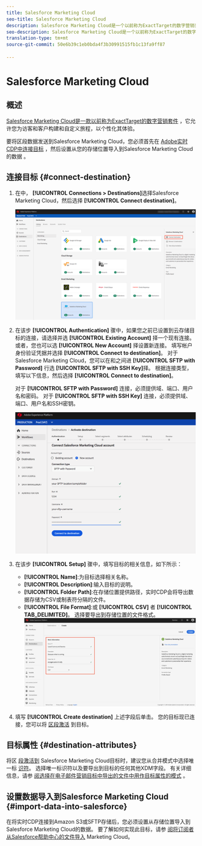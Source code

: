 ```yaml
---
title: Salesforce Marketing Cloud
seo-title: Salesforce Marketing Cloud
description: Salesforce Marketing Cloud是一个以前称为ExactTarget的数字营销套件，它允许您为访客和客户构建和自定义旅程，以个性化其体验。
seo-description: Salesforce Marketing Cloud是一个以前称为ExactTarget的数字营销套件，它允许您为访客和客户构建和自定义旅程，以个性化其体验。
translation-type: tm+mt
source-git-commit: 50e6b39c1eb0bda4f3b30991515fb1c13fa9ff87

---
```



# Salesforce Marketing Cloud

## 概述

[Salesforce Marketing Cloud是一款以前称为ExactTarget的数字营销套件](https://www.salesforce.com/products/marketing-cloud/email-marketing/) ，它允许您为访客和客户构建和自定义旅程，以个性化其体验。

要将区段数据发送到Salesforce Marketing Cloud，您必须首先在 [Adobe实时CDP中连接目标](#connect-destination) ，然后设置从您的存储位置导入到Salesforce Marketing Cloud的数据 [](#import-data-into-salesforce) 。

## 连接目标 {#connect-destination}

1. 在中， **[!UICONTROL Connections > Destinations]**&#x200B;选择Salesforce Marketing Cloud，然后选择 **[!UICONTROL Connect destination]**。

   ![连接到Salesforce](/help/rtcdp/destinations/assets/connect-salesforce.png)

2. 在该步 **[!UICONTROL Authentication]** 骤中，如果您之前已设置到云存储目标的连接，请选择并选 **[!UICONTROL Existing Account]** 择一个现有连接。 或者，您也可以选 **[!UICONTROL New Account]** 择设置新连接。 填写帐户身份验证凭据并选择 **[!UICONTROL Connect to destination]**。 对于Salesforce Marketing Cloud，您可以在和之间进 **[!UICONTROL SFTP with Password]** 行选 **[!UICONTROL SFTP with SSH Key]**&#x200B;择。 根据连接类型，填写以下信息，然后选择 **[!UICONTROL Connect to destination]**。

   对于 **[!UICONTROL SFTP with Password]** 连接，必须提供域、端口、用户名和密码。
对于 **[!UICONTROL SFTP with SSH Key]** 连接，必须提供域、端口、用户名和SSH密钥。

   ![填写Salesforce信息](/help/rtcdp/destinations/assets/salesforce-authenticate.png)

3. 在该步 **[!UICONTROL Setup]** 骤中，填写目标的相关信息，如下所示：
   * **[!UICONTROL Name]**:为目标选择相关名称。
   * **[!UICONTROL Description]**:输入目标的说明。
   * **[!UICONTROL Folder Path]**:在存储位置提供路径，实时CDP会将导出数据存储为CSV或制表符分隔的文件。
   * **[!UICONTROL File Format]**:或 **[!UICONTROL CSV]** 者 **[!UICONTROL TAB_DELIMITED]**。 选择要导出到存储位置的文件格式。
   ![Salesforce基本信息](/help/rtcdp/destinations/assets/salesforce-basic-information.png)

4. 填写 **[!UICONTROL Create destination]** 上述字段后单击。 您的目标现已连接，您可以将 [区段激活](/help/rtcdp/destinations/activate-destinations.md) 到目标。

## 目标属性 {#destination-attributes}

将区 [段激活到](/help/rtcdp/destinations/activate-destinations.md) Salesforce Marketing Cloud目标时，建议您从合并模式中选择唯一标 [识符](../../profile/home.md#profile-fragments-and-union-schemas)。 选择唯一标识符以及要导出到目标的任何其他XDM字段。 有关详细信息，请参 [阅选择在电子邮件营销目标中导出的文件中用作目标属性的模式](/help/rtcdp/destinations/email-marketing-destinations.md#destination-attributes) 。

## 设置数据导入到Salesforce Marketing Cloud {#import-data-into-salesforce}

在将实时CDP连接到Amazon S3或SFTP存储后，您必须设置从存储位置导入到Salesforce Marketing Cloud的数据。 要了解如何实现此目标，请参 [阅将订阅者从Salesforce帮助中心的文件导入](https://help.salesforce.com/articleView?id=mc_es_import_subscribers_from_file.htm&type=5) Marketing Cloud。